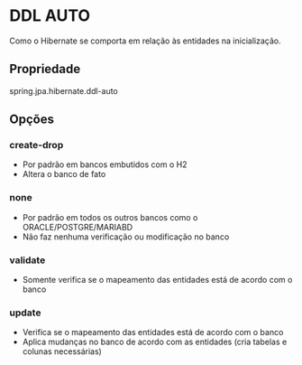 # DDL AUTO

Como o Hibernate se comporta em relação às entidades na inicialização.

## Propriedade

spring.jpa.hibernate.ddl-auto

## Opções

### create-drop

- Por padrão em bancos embutidos com o H2
- Altera o banco de fato

### none

- Por padrão em todos os outros bancos como o ORACLE/POSTGRE/MARIABD
- Não faz nenhuma verificação ou modificação no banco

### validate

- Somente verifica se o mapeamento das entidades está de acordo com o banco

### update

- Verifica se o mapeamento das entidades está de acordo com o banco
- Aplica mudanças no banco de acordo com as entidades (cria tabelas e colunas necessárias)

